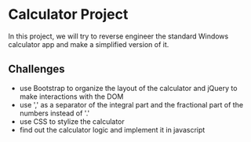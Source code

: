 # Calculator Project
 
In this project, we will try to reverse engineer the standard Windows calculator app and make a simplified version of it. 


## Challenges

* use Bootstrap to organize the layout of the calculator and jQuery to make interactions with the DOM
* use ',' as a separator of the integral part and the fractional part of the numbers instead of '.'
* use CSS to stylize the calculator
* find out the calculator logic and implement it in javascript